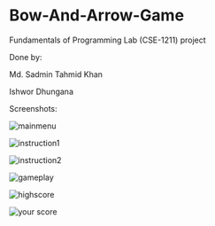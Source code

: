 # Bow-And-Arrow-Game
Fundamentals of Programming Lab (CSE-1211) project

Done by: 

Md. Sadmin Tahmid Khan

Ishwor Dhungana

Screenshots:

![mainmenu](https://user-images.githubusercontent.com/86393032/123927403-a161a500-d9ae-11eb-8683-cdb69f7d9584.jpg)

![instruction1](https://user-images.githubusercontent.com/86393032/123927829-0c12e080-d9af-11eb-919d-29a6ff8bf318.jpg)

![instruction2](https://user-images.githubusercontent.com/86393032/123927938-2a78dc00-d9af-11eb-81a3-55de5e3e37eb.jpg)

![gameplay](https://user-images.githubusercontent.com/86393032/124378868-99b73e80-dcd5-11eb-8cff-e9b50c08d8da.png)

![highscore](https://user-images.githubusercontent.com/86393032/124378878-a63b9700-dcd5-11eb-80fc-fcba2580e7de.png)

![your score](https://user-images.githubusercontent.com/86393032/124378900-cec39100-dcd5-11eb-8863-5c76d5104d3d.png)


